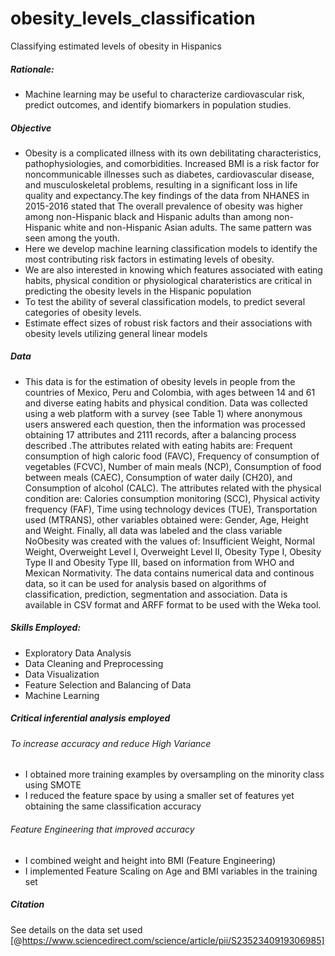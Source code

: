 # obesity_levels_classification
Classifying estimated levels of obesity in Hispanics

##### Rationale:
- Machine learning may be useful to characterize cardiovascular risk, predict outcomes, and identify biomarkers in population studies.

##### Objective
- Obesity is a complicated illness with its own debilitating characteristics, pathophysiologies, and comorbidities. Increased BMI is a risk factor for noncommunicable illnesses such as diabetes, cardiovascular disease, and musculoskeletal problems, resulting in a significant loss in life quality and expectancy.The key findings of the data from NHANES in 2015-2016 stated that The overall prevalence of obesity was higher among non-Hispanic black and Hispanic adults than among non-Hispanic white and non-Hispanic Asian adults. The same pattern was seen among the youth. 
- Here we develop machine learning classification models to identify the most contributing risk factors in estimating levels of obesity. 
- We are also interested in knowing which features associated with eating habits, physical condition or physiological charateristics are critical in predicting the obesity levels in the Hispanic population
- To test the ability of several classification models, to predict several categories of obesity levels.
- Estimate effect sizes of robust risk factors and their associations with obesity levels utilizing general linear models 

##### Data
- This data  is for the estimation of obesity levels in people from the countries of Mexico, Peru and Colombia, with ages between 14 and 61 and diverse eating habits and physical condition. Data was collected using a web platform with a survey (see Table 1) where anonymous users answered each question, then the information was processed obtaining 17 attributes and 2111 records, after a balancing process described .The attributes related with eating habits are: Frequent consumption of high caloric food (FAVC), Frequency of consumption of vegetables (FCVC), Number of main meals (NCP), Consumption of food between meals (CAEC), Consumption of water daily (CH20), and Consumption of alcohol (CALC). The attributes related with the physical condition are: Calories consumption monitoring (SCC), Physical activity frequency (FAF), Time using technology devices (TUE), Transportation used (MTRANS), other variables obtained were: Gender, Age, Height and Weight. Finally, all data was labeled and the class variable NoObesity was created with the values of: Insufficient Weight, Normal Weight, Overweight Level I, Overweight Level II, Obesity Type I, Obesity Type II and Obesity Type III, based on information from WHO and Mexican Normativity. The data contains numerical data and continous data, so it can be used for analysis based on algorithms of classification, prediction, segmentation and association. Data is available in CSV format and ARFF format to be used with the Weka tool.


##### Skills Employed:
- Exploratory Data Analysis
- Data Cleaning and Preprocessing
- Data Visualization
- Feature Selection and Balancing of Data
- Machine Learning 


##### Critical inferential analysis employed 
###### To increase accuracy and reduce High Variance 
- I obtained more training examples by oversampling on the minority class using SMOTE
- I reduced the feature space by using a smaller set of features yet obtaining the same classification accuracy

###### Feature Engineering that improved accuracy
- I combined weight and height into BMI (Feature Engineering)
- I implemented Feature Scaling on Age and BMI variables in the training set

##### Citation
See details on the data set used [@https://www.sciencedirect.com/science/article/pii/S2352340919306985]
